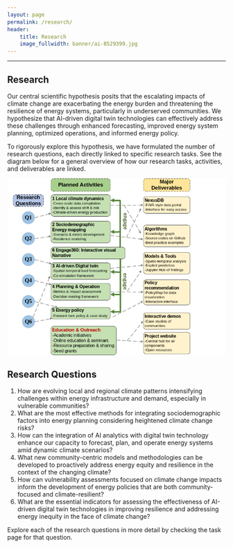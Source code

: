 ```yaml
---
layout: page
permalink: /research/
header:
    title: Research
    image_fullwidth: banner/ai-8529399.jpg
---
```


<hr class="border-primary">

## Research

Our central scientific hypothesis posits that the escalating impacts of climate
change are exacerbating the energy burden and threatening the resilience of
energy systems, particularly in underserved communities. We hypothesize that
AI-driven digital twin technologies can effectively address these challenges
through enhanced forecasting, improved energy system planning, optimized
operations, and informed energy policy.

To rigorously explore this hypothesis, we have formulated the number of research
questions, each directly linked to specific research tasks. See the diagram
below for a general overview of how our research tasks, activities, and
deliverables are linked.

![Research Overview](/images/research-tasks/research-overview.png)

## Research Questions

 1. How are evolving local and regional climate patterns intensifying challenges
    within energy infrastructure and demand, especially in vulnerable communities?
 2. What are the most effective methods for integrating sociodemographic factors
    into energy planning considering heightened climate change risks?
 3. How can the integration of AI analytics with digital twin technology enhance
    our capacity to forecast, plan, and operate energy systems amid dynamic climate
    scenarios?
 4. What new community-centric models and methodologies can be developed to
    proactively address energy equity and resilience in the context of the changing
    climate? 
 5. How can vulnerability assessments focused on climate change impacts inform
    the development of energy policies that are both community-focused and
    climate-resilient?
 6. What are the essential indicators for assessing the effectiveness of
    AI-driven digital twin technologies in improving resilience and addressing
    energy inequity in the face of climate change?

Explore each of the research questions in more detail by checking the task page
for that question.

